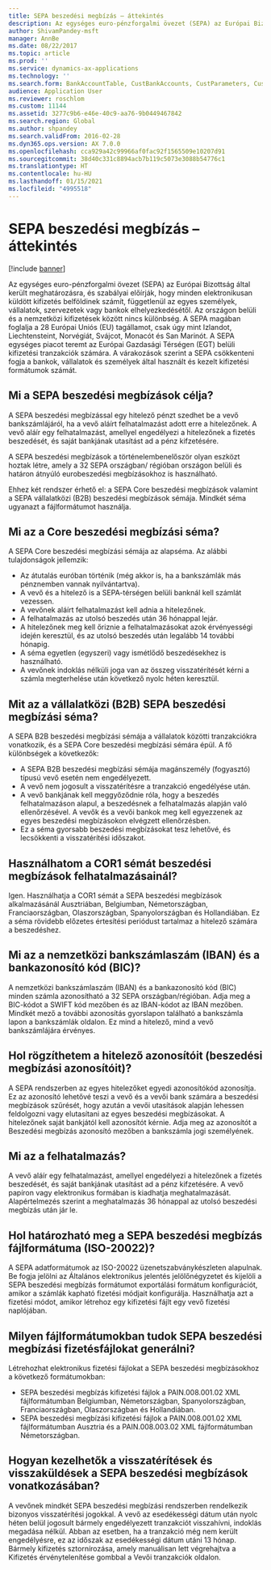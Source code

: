 ```yaml
---
title: SEPA beszedési megbízás – áttekintés
description: Az egységes euro-pénzforgalmi övezet (SEPA) az Európai Bizottság által került meghatározásra, és szabályai előírják, hogy minden elektronikusan küldött kifizetés belföldinek számít, függetlenül az egyes személyek, vállalatok, szervezetek vagy bankok elhelyezkedésétől. Az országon belüli és a nemzetközi kifizetések között nincs különbség. A SEPA magában foglalja a 28 Európai Uniós (EU) tagállamot, csak úgy mint Izlandot, Liechtensteint, Norvégiát, Svájcot, Monacót és San Marinót. A SEPA egységes piacot teremt az Európai Gazdasági Térségen (EGT) belüli kifizetési tranzakciók számára. A várakozások szerint a SEPA csökkenteni fogja a bankok, vállalatok és személyek által használt és kezelt kifizetési formátumok számát.
author: ShivamPandey-msft
manager: AnnBe
ms.date: 08/22/2017
ms.topic: article
ms.prod: ''
ms.service: dynamics-ax-applications
ms.technology: ''
ms.search.form: BankAccountTable, CustBankAccounts, CustParameters, CustTable
audience: Application User
ms.reviewer: roschlom
ms.custom: 11144
ms.assetid: 3277c9b6-e46e-40c9-aa76-9b0449467842
ms.search.region: Global
ms.author: shpandey
ms.search.validFrom: 2016-02-28
ms.dyn365.ops.version: AX 7.0.0
ms.openlocfilehash: cca929a42c99966af0fac92f1565509e10207d91
ms.sourcegitcommit: 38d40c331c8894acb7b119c5073e3088b54776c1
ms.translationtype: HT
ms.contentlocale: hu-HU
ms.lasthandoff: 01/15/2021
ms.locfileid: "4995518"
---
```

# <a name="sepa-direct-debit-overview"></a>SEPA beszedési megbízás – áttekintés

[!include [banner](../includes/banner.md)]

Az egységes euro-pénzforgalmi övezet (SEPA) az Európai Bizottság által került meghatározásra, és szabályai előírják, hogy minden elektronikusan küldött kifizetés belföldinek számít, függetlenül az egyes személyek, vállalatok, szervezetek vagy bankok elhelyezkedésétől. Az országon belüli és a nemzetközi kifizetések között nincs különbség. A SEPA magában foglalja a 28 Európai Uniós (EU) tagállamot, csak úgy mint Izlandot, Liechtensteint, Norvégiát, Svájcot, Monacót és San Marinót. A SEPA egységes piacot teremt az Európai Gazdasági Térségen (EGT) belüli kifizetési tranzakciók számára. A várakozások szerint a SEPA csökkenteni fogja a bankok, vállalatok és személyek által használt és kezelt kifizetési formátumok számát.   

<a name="what-is-the-goal-of-sepa-direct-debits"></a>Mi a SEPA beszedési megbízások célja?
---------------------------------------

A SEPA beszedési megbízással egy hitelező pénzt szedhet be a vevő bankszámlájáról, ha a vevő aláírt felhatalmazást adott erre a hitelezőnek. A vevő aláír egy felhatalmazást, amellyel engedélyezi a hitelezőnek a fizetés beszedését, és saját bankjának utasítást ad a pénz kifzetésére. 

A SEPA beszedési megbízások a történelembenelőször olyan eszközt hoztak létre, amely a 32 SEPA országban/ régióban országon belüli és határon átnyúló eurobeszedési megbízásokhoz is használható. 

Ehhez két rendszer érhető el: a SEPA Core beszedési megbízások valamint a SEPA vállalatközi (B2B) beszedési megbízások sémája. Mindkét séma ugyanazt a fájlformátumot használja.

## <a name="what-is-the-core-direct-debit-scheme"></a>Mi az a Core beszedési megbízási séma?
A SEPA Core beszedési megbízási sémája az alapséma. Az alábbi tulajdonságok jellemzik:
-   Az átutalás euróban történik (még akkor is, ha a bankszámlák más pénznemben vannak nyilvántartva).
-   A vevő és a hitelező is a SEPA-térségen belüli banknál kell számlát vezessen.
-   A vevőnek aláírt felhatalmazást kell adnia a hitelezőnek.
-   A felhatalmazás az utolsó beszedés után 36 hónappal lejár.
-   A hitelezőnek meg kell őriznie a felhatalmazásokat azok érvényességi idején keresztül, és az utolsó beszedés után legalább 14 további hónapig.
-   A séma egyetlen (egyszeri) vagy ismétlődő beszedésekhez is használható.
-   A vevőnek indoklás nélküli joga van az összeg visszatérítését kérni a számla megterhelése után következő nyolc héten keresztül.

## <a name="what-is-the-sepa-business-to-business-b2b-direct-debit-scheme"></a>Mit az a vállalatközi (B2B) SEPA beszedési megbízási séma?
A SEPA B2B beszedési megbízási sémája a vállalatok közötti tranzakciókra vonatkozik, és a SEPA Core beszedési megbízási sémára épül. A fő különbségek a következők:
-   A SEPA B2B beszedési megbízási sémája magánszemély (fogyasztó) típusú vevő esetén nem engedélyezett.
-   A vevő nem jogosult a visszatérítésre a tranzakció engedélyése után.
-   A vevő bankjának kell meggyőződnie róla, hogy a beszedés felhatalmazáson alapul, a beszedésnek a felhatalmazás alapján való ellenőrzésével. A vevők és a vevői bankok meg kell egyezzenek az egyes beszedési megbízásokon elvégzett ellenőrzésben.
-   Ez a séma gyorsabb beszedési megbízásokat tesz lehetővé, és lecsökkenti a visszatérítési időszakot.

## <a name="can-i-use-the-cor1-scheme-for-direct-debit-mandates"></a>Használhatom a COR1 sémát beszedési megbízások felhatalmazásainál?
Igen. Használhatja a COR1 sémát a SEPA beszedési megbízások alkalmazásánál Ausztriában, Belgiumban, Németországban, Franciaországban, Olaszországban, Spanyolországban és Hollandiában. Ez a séma rövidebb előzetes értesítési periódust tartalmaz a hitelező számára a beszedéshez.

## <a name="what-are-international-bank-account-numbers-iban-and-bank-identifier-codes-bic"></a>Mi az a nemzetközi bankszámlaszám (IBAN) és a bankazonosító kód (BIC)?
A nemzetközi bankszámlaszám (IBAN) és a bankazonosító kód (BIC) minden számla azonosítható a 32 SEPA országban/régióban. Adja meg a BIC-kódot a SWIFT kód mezőben és az IBAN-kódot az IBAN mezőben. Mindkét mező a további azonosítás gyorslapon található a bankszámla lapon a bankszámlák oldalon. Ez mind a hitelező, mind a vevő bankszámlájára érvényes.

## <a name="where-do-i-enter-creditor-identifiers-direct-debit-ids"></a>Hol rögzíthetem a hitelező azonosítóit (beszedési megbízási azonosítóit)?
A SEPA rendszerben az egyes hitelezőket egyedi azonosítókód azonosítja. Ez az azonosító lehetővé teszi a vevő és a vevői bank számára a beszedési megbízások szűrését, hogy azután a vevői utasítások alapján lehessen feldolgozni vagy elutasítani az egyes beszedési megbízásokat. A hitelezőnek saját bankjától kell azonosítót kérnie. Adja meg az azonosítót a Beszedési megbízás azonosító mezőben a bankszámla jogi személyének.

## <a name="what-are-mandates"></a>Mi az a felhatalmazás?
A vevő aláír egy felhatalmazást, amellyel engedélyezi a hitelezőnek a fizetés beszedését, és saját bankjának utasítást ad a pénz kifzetésére. A vevő papíron vagy elektronikus formában is kiadhatja meghatalmazását. Alapértelmezés szerint a meghatalmazás 36 hónappal az utolsó beszedési megbízás után jár le.

## <a name="where-do-i-specify-the-sepa-direct-debit-file-format-iso-20022"></a>Hol határozható meg a SEPA beszedési megbízás fájlformátuma (ISO-20022)?
A SEPA adatformátumok az ISO-20022 üzenetszabványkészleten alapulnak. Be fogja jelölni az Általános elektronikus jelentés jelölőnégyzetet és kijelöli a SEPA beszedési megbízás formátumot exportálási formátum konfigurációt, amikor a számlák kapható fizetési módjait konfigurálja. Használhatja azt a fizetési módot, amikor létrehoz egy kifizetési fájlt egy vevő fizetési naplójában.

## <a name="in-what-file-formats-can-i-generate-sepa-direct-debit-payment-files"></a>Milyen fájlformátumokban tudok SEPA beszedési megbízási fizetésfájlokat generálni?
Létrehozhat elektronikus fizetési fájlokat a SEPA beszedési megbízásokhoz a következő formátumokban:
-   SEPA beszedési megbízás kifizetési fájlok a PAIN.008.001.02 XML fájlformátumban Belgiumban, Németországban, Spanyolországban, Franciaországban, Olaszországban és Hollandiában.
-   SEPA beszedési megbízási kifizetési fájlok a PAIN.008.001.02 XML fájlformátumban Ausztria és a PAIN.008.003.02 XML fájlformátumban Németországban.

## <a name="how-do-refunds-and-returns-work-with-sepa-direct-debits"></a>Hogyan kezelhetők a visszatérítések és visszaküldések a SEPA beszedési megbízások vonatkozásában?
A vevőnek mindkét SEPA beszedési megbízási rendszerben rendelkezik bizonyos visszatérítési jogokkal. A vevő az esedékességi dátum után nyolc héten belül jogosult bármely engedélyezett tranzakciót visszahívni, indoklás megadása nélkül. Abban az esetben, ha a tranzakció még nem került engedélyésre, ez az időszak az esedékességi dátum utáni 13 hónap. Bármely kifizetés sztornírozása, amely manuálisan lett végrehajtva a Kifizetés érvénytelenítése gombbal a Vevői tranzakciók oldalon.





